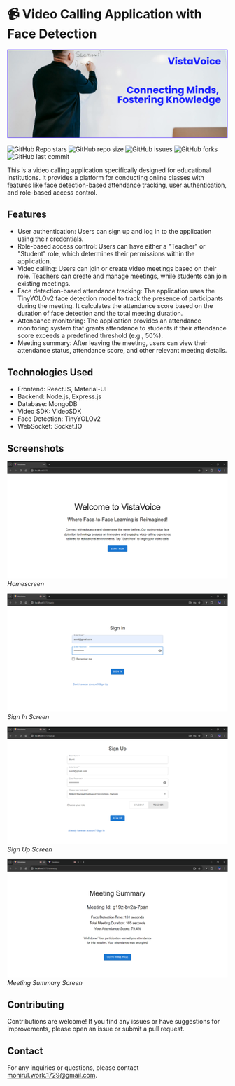 # 📹 Video Calling Application with Face Detection

<p align="center">
  <img src="/images/banner.png" />
</p>

![GitHub Repo stars](https://img.shields.io/github/stars/sleepy-coder-101/video-call?logo=Apache%20Spark&style=for-the-badge) ![GitHub repo size](https://img.shields.io/github/repo-size/sleepy-coder-101/video-call?logo=Files&style=for-the-badge) ![GitHub issues](https://img.shields.io/github/issues/sleepy-coder-101/video-call?logo=github&style=for-the-badge) ![GitHub forks](https://img.shields.io/github/forks/sleepy-coder-101/video-call?logo=forgejo&style=for-the-badge) ![GitHub last commit](https://img.shields.io/github/last-commit/sleepy-coder-101/video-call?logo=GitHub&style=for-the-badge)

This is a video calling application specifically designed for educational institutions. It provides a platform for conducting online classes with features like face detection-based attendance tracking, user authentication, and role-based access control.

## Features

- User authentication: Users can sign up and log in to the application using their credentials.
- Role-based access control: Users can have either a "Teacher" or "Student" role, which determines their permissions within the application.
- Video calling: Users can join or create video meetings based on their role. Teachers can create and manage meetings, while students can join existing meetings.
- Face detection-based attendance tracking: The application uses the TinyYOLOv2 face detection model to track the presence of participants during the meeting. It calculates the attendance score based on the duration of face detection and the total meeting duration.
- Attendance monitoring: The application provides an attendance monitoring system that grants attendance to students if their attendance score exceeds a predefined threshold (e.g., 50%).
- Meeting summary: After leaving the meeting, users can view their attendance status, attendance score, and other relevant meeting details.

## Technologies Used

- Frontend: ReactJS, Material-UI
- Backend: Node.js, Express.js
- Database: MongoDB
- Video SDK: VideoSDK
- Face Detection: TinyYOLOv2
- WebSocket: Socket.IO

## Screenshots

![Homescreen](images/Homescreen.png)
_Homescreen_

![Sign In Screen](images/Sign%20In%20Filled.png)
_Sign In Screen_

![Sign Up Screen](images/Sign%20Up%20Filled.png)
_Sign Up Screen_

![Meeting Summary Screen](images/Meeting%20Summary%20user%201.png)
_Meeting Summary Screen_

## Contributing

Contributions are welcome! If you find any issues or have suggestions for improvements, please open an issue or submit a pull request.

## Contact

For any inquiries or questions, please contact [monirul.work.1729@gmail.com](mailto:monirul.work.1729@gmail.com).
